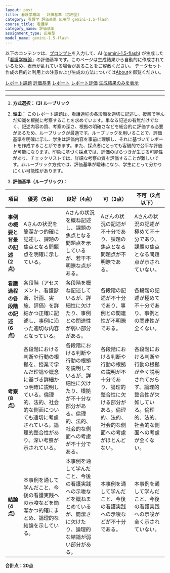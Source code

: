 ```yaml
---
layout: post
title: 看護学概論 - 評価基準 (応用型)
category: 看護学 評価基準 応用型 gemini-1.5-flash
course_title: 看護学
category_name: 評価基準
assignment_type: 応用型
model_name: gemini-1.5-flash
---
```


以下のコンテンツは、[プロンプト](http://127.0.0.1:8000/generated/看護学/gemini-1.5-flash/prompt_評価基準-応用型.md)を入力して、AI ([gemini-1.5-flash](contents/gemini-1.5-flash)) が生成した「[看護学概論](/contents/看護学/)」の評価基準です。このページは生成結果から自動的に作成されているため、表示が乱れている場合があることをご容赦ください。
データセット作成の目的と利用上の注意および生成の方法については[About](/About)を御覧ください。

[レポート課題](../レポート課題-応用型)
[評価基準](../評価基準-応用型)
[レポート](../レポート-応用型)
[レポート評価](../レポート評価-応用型)
[生成結果のみを表示](http://127.0.0.1:8000/generated/看護学/gemini-1.5-flash/評価基準-応用型.md)
  

***
***
  
1. **方式選択： (3) ルーブリック**

2. **理由：** このレポート課題は、看護過程の各段階を適切に記述し、授業で学んだ知識を根拠に考察することを求めています。単なる記述の有無だけでなく、記述内容の質、考察の深さ、根拠の明確さなどを総合的に評価する必要があるため、ルーブリックが最適です。ルーブリックを用いることで、評価基準を明確に示し、学生は評価内容を事前に理解し、それに基づいてレポートを作成することができます。また、採点者にとっても客観的で公平な評価が可能になります。印象に基づく採点では、評価のばらつきが生じる可能性があり、チェックリストでは、詳細な考察の質を評価することが難しいです。非ルーブリック方式では、評価基準が曖昧になり、学生にとって分かりにくい可能性があります。


3. **評価基準（ルーブリック）：**

| 項目 | 優秀（5点） | 良好（4点） | 可（3点） | 不可（2点以下） |
|---|---|---|---|---|
| **事例の概要と背景の記述 (2点)** | Aさんの状況を簡潔かつ的確に記述し、課題の焦点となる問題点を明確に示している。 | Aさんの状況を概ね記述し、課題の焦点となる問題点を示しているが、若干不明瞭な点がある。 | Aさんの状況の記述が不十分であり、課題の焦点となる問題点が不明瞭である。 | Aさんの状況の記述が極めて不十分であり、課題の焦点となる問題点が示されていない。 |
| **看護過程の各段階の記述 (6点)** | 各段階（アセスメント、看護診断、計画、実施、評価）を詳細かつ正確に記述し、事例に沿った適切な内容となっている。 | 各段階を概ね記述しているが、詳細性に欠けたり、事例との関連性が弱い部分がある。 | 各段階の記述が不十分であり、事例との関連性が不明瞭である。 | 各段階の記述が極めて不十分であり、事例との関連性が全くない。 |
| **考察 (8点)** | 各段階における判断や行動の根拠を、授業で学んだ理論や概念に基づき詳細かつ明確に説明している。倫理的、法的、社会的な側面についても適切に考慮されている。論理的整合性があり、深い考察が示されている。 | 各段階における判断や行動の根拠を説明しているが、詳細性に欠けたり、根拠が不十分な部分がある。倫理的、法的、社会的な側面への考慮が不十分である。 | 各段階における判断や行動の根拠の説明が不十分であり、論理的整合性に欠ける部分がある。倫理的、法的、社会的な側面への考慮がほとんどない。 | 各段階における判断や行動の根拠が全く説明されておらず、論理的整合性が欠如している。倫理的、法的、社会的な側面への考慮が全くない。 |
| **結論 (4点)** | 本事例を通して学んだこと、今後の看護実践への示唆などを簡潔かつ的確にまとめ、論理的な結論を示している。 | 本事例を通して学んだこと、今後の看護実践への示唆などを概ねまとめているが、簡潔さに欠けたり、論理的な結論が弱い部分がある。 | 本事例を通して学んだこと、今後の看護実践への示唆などが不十分である。 | 本事例を通して学んだこと、今後の看護実践への示唆が全く示されていない。 |


**合計点：20点**
